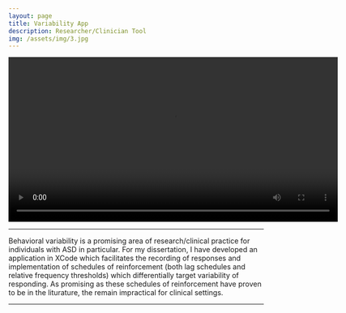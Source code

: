 ```yaml
---
layout: page
title: Variability App
description: Researcher/Clinician Tool
img: /assets/img/3.jpg
---
```


<video width="650" controls>
  <source src="{{ site.baseurl }}/assets/videos/3.mp4" type="video/mp4">
</video>

---

Behavioral variability is a promising area of research/clinical practice for individuals with ASD in particular. For my dissertation, I have developed an application in XCode which facilitates the recording of responses and implementation of schedules of reinforcement (both lag schedules and relative frequency thresholds) which differentially target variability of responding. As promising as these schedules of reinforcement have proven to be in the liturature, the remain impractical for clinical settings.

---
